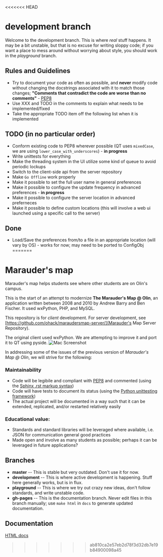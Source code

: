 <<<<<<< HEAD
# development branch

Welcome to the development branch. This is where *real* stuff happens. It may be a bit unstable, but that is no
excuse for writing sloppy code; if you want a place to mess around without worrying about style, you should work in
the *playground* branch.

## Rules and Guidelines
* Try to document your code as often as possible, and **never** modify code without changing the docstrings
associated with it to match those changes; **"Comments that contradict the code are worse than no comments"** - 
[PEP8](http://www.python.org/dev/peps/pep-0008/)
* Use XXX and TODO in the comments to explain what needs to be implemented/fixed
* Take the appropriate TODO item off the following list when it is implemented

## TODO (in no particular order)
* Conform existing code to PEP8 wherever possible (QT uses ``mixedCase``, we are using ``lower_case_with_underscores``) - **in progress**
* Write unittests for everything
* Make the threading system in the UI utilize some kind of queue to avoid periodic lockups
* Switch to the client-side api from the server repository
* Make ``Go Offline`` work properly
* Make it possible to set the full user name in general preferences
* Make it possible to configure the update frequency in advanced preferences - **in progress**
* Make it possible to configure the server location in advanced preferneces
* Make it possible to define custom locations (this will involve a web ui launched using a specific call to the server)

## Done
* Load/Save the preferences from/to a file in an appropriate location (will vary by OS) - works for now; may need to be ported to ConfigObj
=======
# Marauder's map

Marauder's map helps students see where other students are on Olin's campus.

This is the start of an attempt to modernize **The Marauder's Map @ Olin**, 
an application written between 2008 and 2010 by Andrew Barry and Ben Fischer.
It used wxPython, PHP, and MySQL.

This repository is for *client* development. For server development, see 
[https://github.com/ohack/maraudersmap-server/](Marauder's Map Server Repository).

The original client used wxPython. We are attempting to improve it and port it to QT using pyside.
![Mac Screenshot](https://github.com/ohack/maraudersmap-client/raw/master/Screenshots/ScreenshotOSX.png)

In addressing some of the issues of the previous version of *Marauder's Map @ Olin*, we will strive for the following:

### Maintainability

* Code will be legibile and compliant with [PEP8](http://www.python.org/dev/peps/pep-0008/)
and commented (using the [Sphinx .rst markup syntax](sphinx.pocoo.org))
* Code will have tests to document its status 
(using the [Python unittesting framework](http://docs.python.org/library/unittest.html))
* The actual project will be documented in a way such that it can be extended, replicated,
and/or restarted relatively easily

### Educational value:

* Standards and standard libraries will be leveraged where available, i.e. JSON for communication general good practices
* Made open and involve as many students as possible; perhaps it can be leveraged in future applications?

## Branches
* **master** -- This is stable but very outdated. Don't use it for now.
* **development** -- This is where active development is happening. Stuff here generally works, but is in flux.
* **playground** -- This is where we try out crazy new ideas, don't follow standards, and write unstable code.
* **gh-pages** -- This is the documentation branch. Never edit files in this branch manually; use 
                  ``make html`` in ``docs`` to generate updated documentation.

## Documentation
[HTML docs](http://ohack.github.com/maraudersmap-client/)
>>>>>>> ab810ca2e57eb2d78f3d32db7e19b84900098a45
